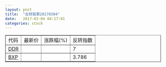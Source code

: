 ```yaml
---
layout: post
title:  "反转股票20170304"
date:   2017-03-04 04:17:01
categories: stock
---
```


<script type="text/javascript">
var stockList = []
stockList.push('gb_ddr');
stockList.push('gb_bxp');
</script>

<table border="1">
 <tr>
 <td>代码</td>
  <td>最新价</td>
  <td>涨跌幅(%)</td>
 <td>反转指数</td>
</tr>
  <tr id="ddr"><td><a href="http://stock.finance.sina.com.cn/usstock/quotes/DDR.html" target="_blank">DDR</a></td><td></td><td></td><td>7</td></tr>
  <tr id="bxp"><td><a href="http://stock.finance.sina.com.cn/usstock/quotes/BXP.html" target="_blank">BXP</a></td><td></td><td></td><td>3.786</td></tr>
</table>
